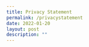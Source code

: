 ```yaml
---
title: Privacy Statement
permalink: /privacystatement
date: 2022-01-20
layout: post
description: ""
---
```

